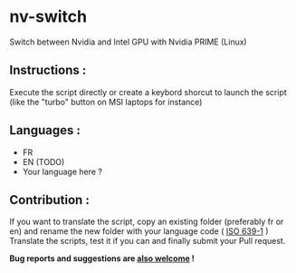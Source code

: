 # nv-switch
Switch between Nvidia and Intel GPU with Nvidia PRIME (Linux)

## Instructions :
Execute the script directly or create a keybord shorcut to launch the script (like the "turbo" button on MSI laptops for instance)

## Languages :
* FR
* EN (TODO)
* Your language here ?
 
## Contribution :
If you want to translate the script, copy an existing folder (preferably fr or en) and rename the new folder with your language code ( [ISO 639-1](https://en.wikipedia.org/wiki/List_of_ISO_639-1_codes) )
Translate the scripts, test it if you can and finally submit your Pull request. 

**Bug reports and suggestions are [also welcome](https://github.com/theblackhole/nv-switch/issues) !**
